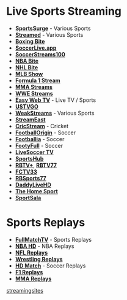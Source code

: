 # Live Sports Streaming

- [**SportsSurge**](https://sportsurge.net) - Various Sports
- [**Streamed**](https://streamed.su) - Various Sports
- [**Boxing Bite**](https://boxingbite.net)
- [**SoccerLive.app**](https://soccerlive.app/)
- [**SoccerStreams100**](https://soccerstreams100.io)
- [**NBA Bite**](https://nbabite.com)
- [**NHL Bite**](https://nhlbite.com)
- [**MLB Show**](https://mlbshow.com)
- [**Formula 1 Stream**](https://formula1stream.cc)
- [**MMA Streams**](https://mmastreams.cc)
- [**WWE Streams**](https://wwestreams.cc)
- [**Easy Web TV**](https://zhangboheng.github.io/Easy-Web-TV-M3u8/routes/countries.html) - Live TV / Sports
- [**USTVGO**](https://ustvgo.tv/category/sports)
- [**WeakStreams**](http://weakstreams.com) - Various Sports
- [**StreamEast**](https://streameast.xyz)
- [**CricStream**](https://watch.cricstream.me) - Cricket
- [**FootballOrigin**](https://footballorgin.com) - Soccer
- [**Footballia**](https://footballia.net) - Soccer
- [**FootyFull**](https://footyfull.com) - Soccer
- [**LiveSoccer TV**](https://livesoccertv.com)
- [**SportsHub**](https://sportshub.stream)
- [**RBTV+**](https://www.rbtvplus.com/), [**RBTV77**](https://www.rbtv77.support/)
- [**FCTV33**](https://www.fctv33.com/)
- [**RBSports77**](https://www.rbsports77.com/)
- [**DaddyLiveHD**](https://d.daddylivehd.sx)
- [**The Home Sport**](https://thehomesport.net)
- [**SportSala**](https://my.sportsala.cc)

# Sports Replays

- [**FullMatchTV**](https://fullmatchtv.com) - Sports Replays
- [**NBA HD**](https://watchreplay.net) - NBA Replays
- [**NFL Replays**](https://nflreplay.net)
- [**Wrestling Replays**](https://watchwrestlingup.live)
- [**HD Match**](https://hdmatch.club) - Soccer Replays
- [**F1 Replays**](https://f1fullraces.com)
- [**MMA Replays**](https://fullfights.net)








[streamingsites ](https://streamingsites.com/free-sports-streaming-sites/)